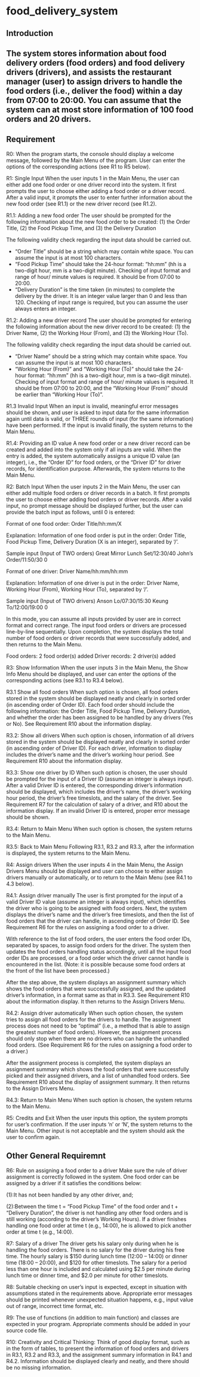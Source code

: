 # food_delivery_system
## Introduction
The system stores information about food delivery orders (food orders) and food delivery drivers (drivers), and assists the restaurant manager (user) to assign drivers to handle the food orders (i.e., deliver the food) within a day from 07:00 to 20:00. You can assume that the system can at most store information of 100 food orders and 20 drivers.
---
## Requirement
R0: 
When the program starts, the console should display a welcome message, followed by the Main Menu of the program. User can enter the options of the corresponding actions (see R1 to R5 below).

R1: Single Input
When the user inputs 1 in the Main Menu, the user can either add one food order or one driver record into the system. It first prompts the user to choose either adding a food order or a driver record. After a valid input, it prompts the user to enter further information about the new food order (see R1.1) or the new driver record (see R1.2).

R1.1: Adding a new food order
The user should be prompted for the following information about the new food order to be created: (1) the Order Title, (2) the Food Pickup Time, and (3) the Delivery Duration

The following validity check regarding the input data should be carried out.
- “Order Title” should be a string which may contain white space. You can assume the
input is at most 100 characters.
- “Food Pickup Time” should take the 24-hour format: “hh:mm” (hh is a two-digit hour,
mm is a two-digit minute). Checking of input format and range of hour/ minute values
is required. It should be from 07:00 to 20:00.
- “Delivery Duration” is the time taken (in minutes) to complete the delivery by the
driver. It is an integer value larger than 0 and less than 120. Checking of input range is required, but you can assume the user always enters an integer.

R1.2: Adding a new driver record
The user should be prompted for entering the following information about the new driver record to be created: (1) the Driver Name, (2) the Working Hour (From), and (3) the Working Hour (To).

The following validity check regarding the input data should be carried out.
- “Driver Name” should be a string which may contain white space. You can assume the
input is at most 100 characters.
- “Working Hour (From)” and “Working Hour (To)” should take the 24-hour format:
“hh:mm” (hh is a two-digit hour, mm is a two-digit minute). Checking of input format and range of hour/ minute values is required. It should be from 07:00 to 20:00, and the “Working Hour (From)” should be earlier than “Working Hour (To)”.

R1.3 Invalid Input
When an input is invalid, meaningful error messages should be shown, and user is asked to input data for the same information again until data is valid, or THREE rounds of input (for the same information) have been performed. If the input is invalid finally, the system returns to the Main Menu.

R1.4: Providing an ID value
A new food order or a new driver record can be created and added into the system only if all inputs are valid. When the entry is added, the system automatically assigns a unique ID value (an integer), i.e., the “Order ID” for food orders, or the “Driver ID” for driver records, for identification purpose. Afterwards, the system returns to the Main Menu.

R2: Batch Input
When the user inputs 2 in the Main Menu, the user can either add multiple food orders or driver records in a batch. It first prompts the user to choose either adding food orders or driver records. After a valid input, no prompt message should be displayed further, but the user can provide the batch input as follows, until 0 is entered:

Format of one food order:
Order Title/hh:mm/X

Explanation:
Information of one food order is put in the order: Order Title, Food Pickup Time, Delivery Duration (X is an integer), separated by ‘/’.

Sample input (Input of TWO orders)
Great Mirror Lunch Set/12:30/40 John’s Order/11:50/30
0

Format of one driver:
Driver Name/hh:mm/hh:mm

Explanation:
Information of one driver is put in the order: Driver Name, Working Hour (From), Working Hour (To), separated by ‘/’.

Sample input (Input of TWO drivers)
Anson Lo/07:30/15:30
Keung To/12:00/19:00
0

In this mode, you can assume all inputs provided by user are in correct format and correct range. The input food orders or drivers are processed line-by-line sequentially. Upon completion, the system displays the total number of food orders or driver records that were successfully added, and then returns to the Main Menu.

Food orders: 2 food order(s) 
added Driver records: 2 driver(s) added

R3: Show Information
When the user inputs 3 in the Main Menu, the Show Info Menu should be displayed, and user can enter the options of the corresponding actions (see R3.1 to R3.4 below).

R3.1 Show all food orders
When such option is chosen, all food orders stored in the system should be displayed neatly and clearly in sorted order (in ascending order of Order ID). Each food order should include the following information: the Order Title, Food Pickup Time, Delivery Duration, and whether the order has been assigned to be handled by any drivers (Yes or No). See Requirement R10 about the information display.

R3.2: Show all drivers
When such option is chosen, information of all drivers stored in the system should be displayed neatly and clearly in sorted order (in ascending order of Driver ID). For each driver, information to display includes the driver’s name and the driver’s working hour period. See Requirement R10 about the information display.

R3.3: Show one driver by ID
When such option is chosen, the user should be prompted for the input of a Driver ID (assume an integer is always input). After a valid Driver ID is entered, the corresponding driver’s information should be displayed, which includes the driver’s name, the driver’s working hour period, the driver’s free timeslots, and the salary of the driver. See Requirement R7 for the calculation of salary of a driver, and R10 about the information display. If an invalid Driver ID is entered, proper error message should be shown.

R3.4: Return to Main Menu
When such option is chosen, the system returns to the Main Menu.

R3.5: Back to Main Menu
Following R3.1, R3.2 and R3.3, after the information is displayed, the system returns to the Main Menu.

R4: Assign drivers
When the user inputs 4 in the Main Menu, the Assign Drivers Menu should be displayed and user can choose to either assign drivers manually or automatically, or to return to the Main Menu (see R4.1 to 4.3 below).

R4.1: Assign driver manually 
The user is first prompted for the input of a valid Driver ID value (assume an integer is always input), which identifies the driver who is going to be assigned with food orders. Next, the system displays the driver’s name and the driver’s free timeslots, and then the list of food orders that the driver can handle, in ascending order of Order ID. See Requirement R6 for the rules on assigning a food order to a driver.

With reference to the list of food orders, the user enters the food order IDs, separated by spaces, to assign food orders for the driver. The system then updates the food orders handling status accordingly, until all the input food order IDs are processed, or a food order which the driver cannot handle is encountered in the list. (Note: it is possible because some food orders at the front of the list have been processed.)

After the step above, the system displays an assignment summary which shows the food orders that were successfully assigned, and the updated driver’s information, in a format same as that in R3.3. See Requirement R10 about the information display. It then returns to the Assign Drivers Menu.

R4.2: Assign driver automatically
When such option chosen, the system tries to assign all food orders for the drivers to handle. The assignment process does not need to be “optimal” (i.e., a method that is able to assign the greatest number of food orders). However, the assignment process should only stop when there are no drivers who can handle the unhandled food orders. (See Requirement R6 for the rules on assigning a food order to a driver.)

After the assignment process is completed, the system displays an assignment summary which shows the food orders that were successfully picked and their assigned drivers, and a list of unhandled food orders. See Requirement R10 about the display of assignment summary. It then returns to the Assign Drivers Menu.

R4.3: Return to Main Menu
When such option is chosen, the system returns to the Main Menu.

R5: Credits and Exit
When the user inputs this option, the system prompts for user’s confirmation. If the user inputs ‘n’ or ‘N’, the system returns to the Main Menu. Other input is not acceptable and the system should ask the user to confirm again.

## Other General Requiremnt
R6: Rule on assigning a food order to a driver
Make sure the rule of driver assignment is correctly followed in the system. One food order can be assigned by a driver if it satisfies the conditions below:

(1):It has not been handled by any other driver, and;

(2):Between the time t = “Food Pickup Time” of the food order and t + “Delivery Duration”, the driver is not handling any other food orders and is still working (according to the driver’s Working Hours). If a driver finishes handling one food order at time t (e.g., 14:00), he is allowed to pick another order at time t (e.g., 14:00).

R7: Salary of a driver
The driver gets his salary only during when he is handling the food orders. There is no salary for the driver during his free time. The hourly salary is $150 during lunch time (12:00 – 14:00) or dinner time (18:00 – 20:00), and $120 for other timeslots. The salary for a period less than one hour is included and calculated using $2.5 per minute during lunch time or dinner time, and $2.0 per minute for other timeslots.

R8: 
Suitable checking on user’s input is expected, except in situation with assumptions stated in the requirements above. Appropriate error messages should be printed whenever unexpected situation happens, e.g., input value out of range, incorrect time format, etc.

R9:
The use of functions (in addition to main function) and classes are expected in your program. Appropriate comments should be added in your source code file.

R10:
Creativity and Critical Thinking: Think of good display format, such as in the form of tables, to present the information of food orders and drivers in R3.1, R3.2 and R3.3, and the assignment summary information in R4.1 and R4.2. Information should be displayed clearly and neatly, and there should be no missing information.
